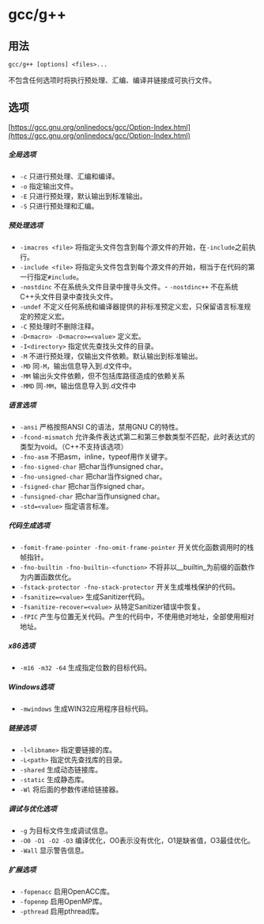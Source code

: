 # gcc/g++

## 用法

``` Shell
gcc/g++ [options] <files>...
```

不包含任何选项时将执行预处理、汇编、编译并链接成可执行文件。

## 选项

[https://gcc.gnu.org/onlinedocs/gcc/Option-Index.html](https://gcc.gnu.org/onlinedocs/gcc/Option-Index.html)

##### 全局选项

- `-c`	只进行预处理、汇编和编译。
- `-o` <path>	指定输出文件。
- `-E`	只进行预处理，默认输出到标准输出。
- `-S`	只进行预处理和汇编。

##### 预处理选项

- `-imacros <file>` 将指定头文件包含到每个源文件的开始，在`-include`之前执行。
- `-include <file>` 将指定头文件包含到每个源文件的开始，相当于在代码的第一行指定`#include`。
- `-nostdinc` 不在系统头文件目录中搜寻头文件。- `-nostdinc++` 不在系统C++头文件目录中查找头文件。
- `-undef`	不定义任何系统和编译器提供的非标准预定义宏，只保留语言标准规定的预定义宏。
- `-C`	预处理时不删除注释。
- `-D<macro> -D<macro>=<value>` 定义宏。
- `-I<directory>`	指定优先查找头文件的目录。
- `-M`	不进行预处理，仅输出文件依赖。默认输出到标准输出。
- `-MD`	同`-M`，输出信息导入到.d文件中。
- `-MM`	输出头文件依赖，但不包括库路径造成的依赖关系
- `-MMD`	同`-MM`，输出信息导入到.d文件中

##### 语言选项
- `-ansi`	严格按照ANSI C的语法，禁用GNU C的特性。
- `-fcond-mismatch`	允许条件表达式第二和第三参数类型不匹配，此时表达式的类型为void。（C++不支持该选项）
- `-fno-asm`	不把asm，inline，typeof用作关键字。
- `-fno-signed-char`	把char当作unsigned char。
- `-fno-unsigned-char`	把char当作signed char。
- `-fsigned-char`	把char当作signed char。
- `-funsigned-char`	把char当作unsigned char。
- `-std=<value>`    指定语言标准。

##### 代码生成选项
- `-fomit-frame-pointer -fno-omit-frame-pointer`    开关优化函数调用时的栈帧指针。
- `-fno-builtin -fno-builtin-<function>`    不将非以__builtin_为前缀的函数作为内置函数优化。
- `-fstack-protector -fno-stack-protector`	开关生成堆栈保护的代码。
- `-fsanitize=<value>`  生成Sanitizer代码。
- `-fsanitize-recover=<value>`  从特定Sanitizer错误中恢复。
- `-fPIC`	产生与位置无关代码。产生的代码中，不使用绝对地址，全部使用相对地址。

##### x86选项
- `-m16 -m32 -64`    生成指定位数的目标代码。

##### Windows选项
- `-mwindows`	生成WIN32应用程序目标代码。

##### 链接选项
- `-l<libname>`	指定要链接的库。
- `-L<path>`	指定优先查找库的目录。
- `-shared`	生成动态链接库。
- `-static`	生成静态库。
- `-Wl`	将后面的参数传递给链接器。

##### 调试与优化选项
- `-g`	为目标文件生成调试信息。
- `-O0 -O1 -O2 -O3`	编译优化，O0表示没有优化，O1是缺省值，O3最佳优化。
- `-Wall`	显示警告信息。

##### 扩展选项
- `-fopenacc`   启用OpenACC库。
- `-fopenmp`    启用OpenMP库。
- `-pthread`    启用pthread库。